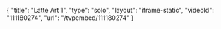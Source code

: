 {
    "title": "Latte Art 1",
    "type": "solo",
    "layout": "iframe-static",
    "videoId": "111180274",
    "url": "\/tvpembed\/111180274"
}